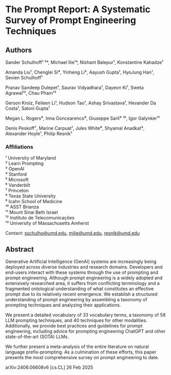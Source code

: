# The Prompt Report: A Systematic Survey of Prompt Engineering Techniques

## Authors

Sander Schulhoff¹ ²*, Michael Ilie¹*, Nishant Balepur¹, Konstantine Kahadze¹

Amanda Liu¹, Chenglei Si⁴, Yinheng Li⁵, Aayush Gupta¹, HyoJung Han¹, Sevien Schulhoff¹

Pranav Sandeep Dulepet¹, Saurav Vidyadhara¹, Dayeon Ki¹, Sweta Agrawal¹², Chau Pham¹³

Gerson Kroiz, Feileen Li¹, Hudson Tao¹, Ashay Srivastava¹, Hevander Da Costa¹, Saloni Gupta¹

Megan L. Rogers⁸, Inna Goncearenco⁹, Giuseppe Sarli⁹ ¹⁰, Igor Galynker¹¹

Denis Peskoff⁷, Marine Carpuat¹, Jules White⁶, Shyamal Anadkat³, Alexander Hoyle¹, Philip Resnik¹

### Affiliations
¹ University of Maryland  
² Learn Prompting  
³ OpenAI  
⁴ Stanford  
⁵ Microsoft  
⁶ Vanderbilt  
⁷ Princeton  
⁸ Texas State University  
⁹ Icahn School of Medicine  
¹⁰ ASST Brianza  
¹¹ Mount Sinai Beth Israel  
¹² Instituto de Telecomunicações  
¹³ University of Massachusetts Amherst  

Contact: sschulho@umd.edu, milie@umd.edu, resnik@umd.edu

## Abstract

Generative Artificial Intelligence (GenAI) systems are increasingly being deployed across diverse industries and research domains. Developers and end-users interact with these systems through the use of prompting and prompt engineering. Although prompt engineering is a widely adopted and extensively researched area, it suffers from conflicting terminology and a fragmented ontological understanding of what constitutes an effective prompt due to its relatively recent emergence. We establish a structured understanding of prompt engineering by assembling a taxonomy of prompting techniques and analyzing their applications. 

We present a detailed vocabulary of 33 vocabulary terms, a taxonomy of 58 LLM prompting techniques, and 40 techniques for other modalities. Additionally, we provide best practices and guidelines for prompt engineering, including advice for prompting engineering ChatGPT and other state-of-the-art (SOTA) LLMs. 

We further present a meta-analysis of the entire literature on natural language prefix-prompting. As a culmination of these efforts, this paper presents the most comprehensive survey on prompt engineering to date. 

arXiv:2406.06608v6 [cs.CL] 26 Feb 2025